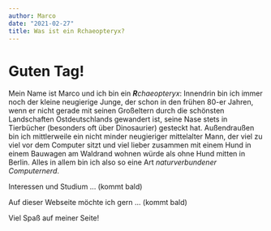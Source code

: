 ```yaml
---
author: Marco
date: "2021-02-27"
title: Was ist ein Rchaeopteryx?
---
```


# Guten Tag!

Mein Name ist Marco und ich bin ein _**R**chaeopteryx_:
Innendrin bin ich immer noch der kleine neugierige Junge, der schon in den frühen 80-er Jahren, wenn er nicht gerade mit seinen Großeltern durch die schönsten Landschaften Ostdeutschlands gewandert ist, seine Nase stets in Tierbücher (besonders oft über Dinosaurier) gesteckt hat. Außendraußen bin ich mittlerweile ein nicht minder neugieriger mittelalter Mann, der viel zu viel vor dem Computer sitzt und viel lieber zusammen mit einem Hund in einem Bauwagen am Waldrand wohnen würde als ohne Hund mitten in Berlin. Alles in allem bin ich also so eine Art _naturverbundener Computernerd_.

Interessen und Studium ... (kommt bald)

Auf dieser Webseite möchte ich gern ... (kommt bald)

Viel Spaß auf meiner Seite!
